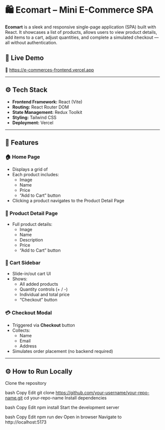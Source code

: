 # 🛍️ Ecomart – Mini E-Commerce SPA

**Ecomart** is a sleek and responsive single-page application (SPA) built with React. It showcases a list of products, allows users to view product details, add items to a cart, adjust quantities, and complete a simulated checkout — all without authentication.

## 🚀 Live Demo

🔗 https://e-commerces-frontend.vercel.app


---

## ⚙️ Tech Stack

- **Frontend Framework:** React (Vite)
- **Routing:** React Router DOM
- **State Management:** Redux Toolkit
- **Styling:** Tailwind CSS
- **Deployment:** Vercel

---

## 🧰 Features

### 🏠 Home Page
- Displays a grid of 
- Each product includes:
  - Image
  - Name
  - Price
  - “Add to Cart” button
- Clicking a product navigates to the Product Detail Page

### 📄 Product Detail Page
- Full product details:
  - Image
  - Name
  - Description
  - Price
  - “Add to Cart” button

### 🛒 Cart Sidebar
- Slide-in/out cart UI
- Shows:
  - All added products
  - Quantity controls (+ / -)
  - Individual and total price
  - “Checkout” button

### 💳 Checkout Modal
- Triggered via **Checkout** button
- Collects:
  - Name
  - Email
  - Address
- Simulates order placement (no backend required)

---

## ⚙️ How to Run Locally
Clone the repository

bash
Copy
Edit
git clone https://github.com/your-username/your-repo-name.git
cd your-repo-name
Install dependencies

bash
Copy
Edit
npm install
Start the development server

bash
Copy
Edit
npm run dev
Open in browser
Navigate to http://localhost:5173
